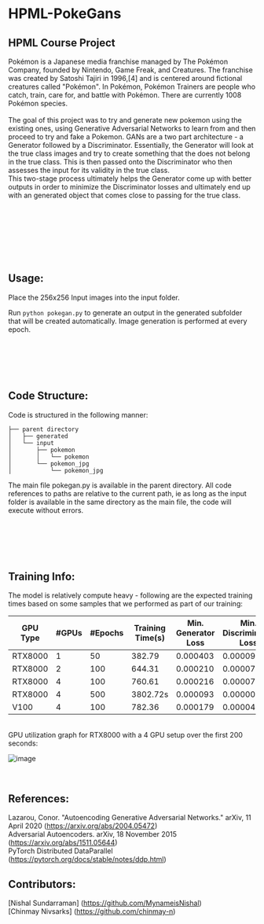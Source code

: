 # HPML-PokeGans
HPML Course Project
------------
Pokémon is a Japanese media franchise managed by The Pokémon Company, founded by Nintendo, Game Freak, and Creatures. The franchise was created by Satoshi Tajiri in 1996,[4] and is centered around fictional creatures called "Pokémon". In Pokémon, Pokémon Trainers are people who catch, train, care for, and battle with Pokémon. There are currently 1008 Pokémon species.
</br>
</br>
The goal of this project was to try and generate new pokemon using the existing ones, using Generative Adversarial Networks to learn from and then proceed to try and fake a Pokemon. GANs are a two part architecture - a Generator followed by a Discriminator. Essentially, the Generator will look at the true class images and try to create something that the does not belong
in the true class. This is then passed onto the Discriminator who then assesses the input for its validity in the true class. 
</br>
This two-stage process ultimately helps the Generator come up with better outputs in order to minimize the Discriminator losses and ultimately end up with an generated object that comes close to passing for the true class.
</br>
</br></br>
</br></br>
</br></br>
</br>

## Usage:

Place the 256x256 Input images into the input folder.

Run ```python pokegan.py``` to generate an output in the generated subfolder that will be created automatically. Image generation is performed at every epoch.
</br>
</br></br>
</br></br>
</br>
## Code Structure:

Code is structured in the following manner:
```
├── parent directory
│   ├── generated
│   └── input
│       ├── pokemon
│       │   └── pokemon
│       └── pokemon_jpg
│           └── pokemon_jpg
```
The main file pokegan.py is available in the parent directory. All code references to paths are relative to the current path, ie as long as the input folder is 
available in the same directory as the main file, the code will execute without errors.
</br>
</br></br>
</br></br>
</br>
## Training Info:

The model is relatively compute heavy - following are the expected training times based on some samples that we performed as part of our training:

| GPU Type | #GPUs | #Epochs | Training Time(s) | Min. Generator Loss | Min. Discriminator Loss |
|----------|-------|---------|------------------|---------------------|-------------------------|
| RTX8000  | 1     | 50      | 382.79           | 0.000403            | 0.000093                |
| RTX8000  | 2     | 100     | 644.31           | 0.000210            | 0.000075                |
| RTX8000  | 4     | 100     | 760.61           | 0.000216            | 0.000071                |
| RTX8000  | 4     | 500     | 3802.72s         | 0.000093            | 0.000004                |
| V100     | 4     | 100     | 782.36           | 0.000179            | 0.000049                |

</br>
GPU utilization graph for RTX8000 with a 4 GPU setup over the first 200 seconds:

![image](https://user-images.githubusercontent.com/5692652/208686235-c93bebc4-4ed2-43cb-b44d-ed96f4f8d567.png)

</br>


## References:

Lazarou, Conor. "Autoencoding Generative Adversarial Networks." arXiv, 11 April 2020 (https://arxiv.org/abs/2004.05472)
</br>
Adversarial Autoencoders. arXiv, 18 November 2015 (https://arxiv.org/abs/1511.05644)
</br>
PyTorch Distributed DataParallel (https://pytorch.org/docs/stable/notes/ddp.html)
</br>

## Contributors:

[Nishal Sundarraman] (https://github.com/MynameisNishal)
</br>
[Chinmay Nivsarks] (https://github.com/chinmay-n)
